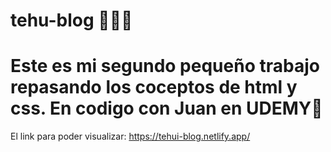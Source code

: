 # tehu-blog 🧐👨‍💻
# Este es mi segundo pequeño trabajo repasando los coceptos de html y css. En codigo con Juan en UDEMY🥳
El link para poder visualizar: https://tehui-blog.netlify.app/

